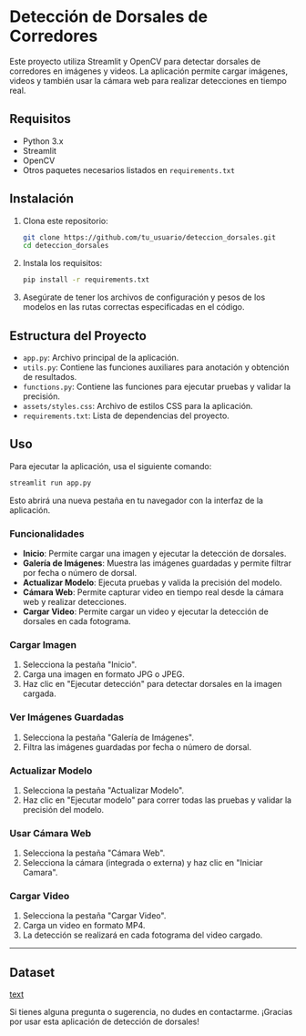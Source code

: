 # Detección de Dorsales de Corredores

Este proyecto utiliza Streamlit y OpenCV para detectar dorsales de corredores en imágenes y videos. La aplicación permite cargar imágenes, videos y también usar la cámara web para realizar detecciones en tiempo real.

## Requisitos

- Python 3.x
- Streamlit
- OpenCV
- Otros paquetes necesarios listados en `requirements.txt`

## Instalación

1. Clona este repositorio:

    ```bash
    git clone https://github.com/tu_usuario/deteccion_dorsales.git
    cd deteccion_dorsales
    ```

2. Instala los requisitos:

    ```bash
    pip install -r requirements.txt
    ```

3. Asegúrate de tener los archivos de configuración y pesos de los modelos en las rutas correctas especificadas en el código.

## Estructura del Proyecto

- `app.py`: Archivo principal de la aplicación.
- `utils.py`: Contiene las funciones auxiliares para anotación y obtención de resultados.
- `functions.py`: Contiene las funciones para ejecutar pruebas y validar la precisión.
- `assets/styles.css`: Archivo de estilos CSS para la aplicación.
- `requirements.txt`: Lista de dependencias del proyecto.

## Uso

Para ejecutar la aplicación, usa el siguiente comando:

```bash
streamlit run app.py
```

Esto abrirá una nueva pestaña en tu navegador con la interfaz de la aplicación.

### Funcionalidades

- **Inicio**: Permite cargar una imagen y ejecutar la detección de dorsales.
- **Galería de Imágenes**: Muestra las imágenes guardadas y permite filtrar por fecha o número de dorsal.
- **Actualizar Modelo**: Ejecuta pruebas y valida la precisión del modelo.
- **Cámara Web**: Permite capturar video en tiempo real desde la cámara web y realizar detecciones.
- **Cargar Video**: Permite cargar un video y ejecutar la detección de dorsales en cada fotograma.

### Cargar Imagen

1. Selecciona la pestaña "Inicio".
2. Carga una imagen en formato JPG o JPEG.
3. Haz clic en "Ejecutar detección" para detectar dorsales en la imagen cargada.

### Ver Imágenes Guardadas

1. Selecciona la pestaña "Galería de Imágenes".
2. Filtra las imágenes guardadas por fecha o número de dorsal.

### Actualizar Modelo

1. Selecciona la pestaña "Actualizar Modelo".
2. Haz clic en "Ejecutar modelo" para correr todas las pruebas y validar la precisión del modelo.

### Usar Cámara Web

1. Selecciona la pestaña "Cámara Web".
2. Selecciona la cámara (integrada o externa) y haz clic en "Iniciar Camara".

### Cargar Video

1. Selecciona la pestaña "Cargar Video".
2. Carga un video en formato MP4.
3. La detección se realizará en cada fotograma del video cargado.

---

## Dataset
[text](https://people.csail.mit.edu/talidekel/RBNR.html)

Si tienes alguna pregunta o sugerencia, no dudes en contactarme. ¡Gracias por usar esta aplicación de detección de dorsales!